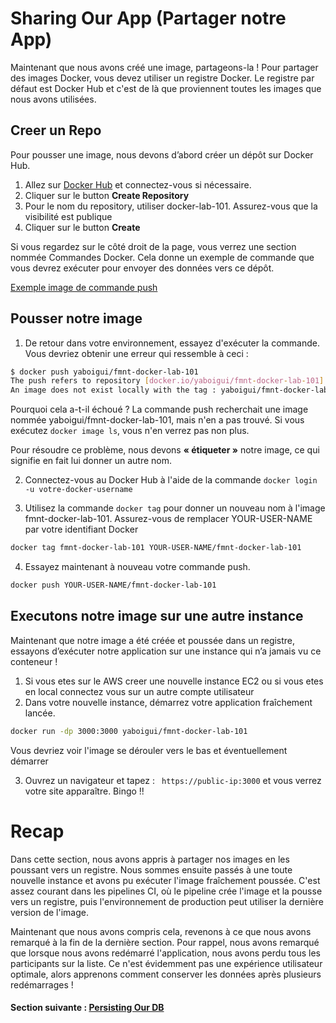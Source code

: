 
# Sharing Our App (Partager notre App)

Maintenant que nous avons créé une image, partageons-la ! Pour partager des images Docker, vous devez utiliser un registre Docker. Le registre par défaut est Docker Hub et c'est de là que proviennent toutes les images que nous avons utilisées.

## Creer un Repo
Pour pousser une image, nous devons d’abord créer un dépôt sur Docker Hub.

1. Allez sur [Docker Hub](https://hub.docker.com/) et connectez-vous si nécessaire.
2. Cliquer sur le button **Create Repository**
3. Pour le nom du repository, utiliser docker-lab-101. Assurez-vous que la visibilité est publique
4. Cliquer sur le button **Create**

Si vous regardez sur le côté droit de la page, vous verrez une section nommée Commandes Docker. Cela donne un exemple de commande que vous devrez exécuter pour envoyer des données vers ce dépôt.

[Exemple image de commande push](https://github.com/GuilavoguiPierre12345/fmnt-lab-docker-101.git/images/docs/docker-hub-push-cmd.png "Commande push exemple")

## Pousser notre image
1. De retour dans votre environnement, essayez d'exécuter la commande. Vous devriez obtenir une erreur qui ressemble à ceci :
```bash
$ docker push yaboigui/fmnt-docker-lab-101
The push refers to repository [docker.io/yaboigui/fmnt-docker-lab-101]
An image does not exist locally with the tag : yaboigui/fmnt-docker-lab-101
```
Pourquoi cela a-t-il échoué ? La commande push recherchait une image nommée yaboigui/fmnt-docker-lab-101, mais n'en a pas trouvé. Si vous exécutez ```docker image ls```, vous n'en verrez pas non plus.

Pour résoudre ce problème, nous devons **« étiqueter »** notre image, ce qui signifie en fait lui donner un autre nom.

2. Connectez-vous au Docker Hub à l'aide de la commande ```docker login -u votre-docker-username```

3. Utilisez la commande ```docker tag``` pour donner un nouveau nom à l'image fmnt-docker-lab-101. Assurez-vous de remplacer YOUR-USER-NAME par votre identifiant Docker
```bash 
docker tag fmnt-docker-lab-101 YOUR-USER-NAME/fmnt-docker-lab-101
```
4. Essayez maintenant à nouveau votre commande push.
```bash
docker push YOUR-USER-NAME/fmnt-docker-lab-101
```
## Executons notre image sur une autre instance
Maintenant que notre image a été créée et poussée dans un registre, essayons d’exécuter notre application sur une instance qui n’a jamais vu ce conteneur !

1. Si vous etes sur le AWS creer une nouvelle instance EC2 ou si vous etes en local connectez vous sur un autre compte utilisateur
2. Dans votre nouvelle instance, démarrez votre application fraîchement lancée.
```bash
docker run -dp 3000:3000 yaboigui/fmnt-docker-lab-101
```
Vous devriez voir l'image se dérouler vers le bas et éventuellement démarrer

3. Ouvrez un navigateur et tapez : ``` https://public-ip:3000``` et vous verrez votre site apparaître.
Bingo !!

# Recap
Dans cette section, nous avons appris à partager nos images en les poussant vers un registre. Nous sommes ensuite passés à une toute nouvelle instance et avons pu exécuter l'image fraîchement poussée. C'est assez courant dans les pipelines CI, où le pipeline crée l'image et la pousse vers un registre, puis l'environnement de production peut utiliser la dernière version de l'image.

Maintenant que nous avons compris cela, revenons à ce que nous avons remarqué à la fin de la dernière section. Pour rappel, nous avons remarqué que lorsque nous avons redémarré l'application, nous avons perdu tous les participants sur la liste. Ce n'est évidemment pas une expérience utilisateur optimale, alors apprenons comment conserver les données après plusieurs redémarrages !  

#### Section suivante : [Persisting Our DB](https://github.com/GuilavoguiPierre12345/fmnt-lab-docker-101/blob/main/docs/persisting-our-db.md)